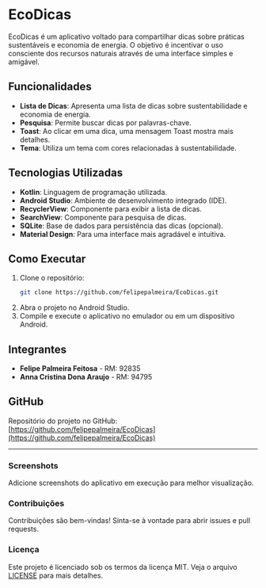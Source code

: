 # EcoDicas

EcoDicas é um aplicativo voltado para compartilhar dicas sobre práticas sustentáveis e economia de energia. O objetivo é incentivar o uso consciente dos recursos naturais através de uma interface simples e amigável.

## Funcionalidades

- **Lista de Dicas**: Apresenta uma lista de dicas sobre sustentabilidade e economia de energia.
- **Pesquisa**: Permite buscar dicas por palavras-chave.
- **Toast**: Ao clicar em uma dica, uma mensagem Toast mostra mais detalhes.
- **Tema**: Utiliza um tema com cores relacionadas à sustentabilidade.

## Tecnologias Utilizadas

- **Kotlin**: Linguagem de programação utilizada.
- **Android Studio**: Ambiente de desenvolvimento integrado (IDE).
- **RecyclerView**: Componente para exibir a lista de dicas.
- **SearchView**: Componente para pesquisa de dicas.
- **SQLite**: Base de dados para persistência das dicas (opcional).
- **Material Design**: Para uma interface mais agradável e intuitiva.

## Como Executar

1. Clone o repositório:
    ```sh
    git clone https://github.com/felipepalmeira/EcoDicas.git
    ```
2. Abra o projeto no Android Studio.
3. Compile e execute o aplicativo no emulador ou em um dispositivo Android.

## Integrantes

- **Felipe Palmeira Feitosa** - RM: 92835
- **Anna Cristina Dona Araujo** - RM: 94795

## GitHub

Repositório do projeto no GitHub: [https://github.com/felipepalmeira/EcoDicas](https://github.com/felipepalmeira/EcoDicas)

---

### Screenshots

Adicione screenshots do aplicativo em execução para melhor visualização.

### Contribuições

Contribuições são bem-vindas! Sinta-se à vontade para abrir issues e pull requests.

### Licença

Este projeto é licenciado sob os termos da licença MIT. Veja o arquivo [LICENSE](LICENSE) para mais detalhes.
